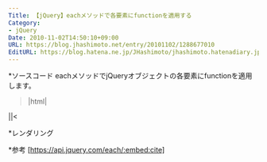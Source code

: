 ```yaml
---
Title: 【jQuery】eachメソッドで各要素にfunctionを適用する
Category:
- jQuery
Date: 2010-11-02T14:50:10+09:00
URL: https://blog.jhashimoto.net/entry/20101102/1288677010
EditURL: https://blog.hatena.ne.jp/JHashimoto/jhashimoto.hatenadiary.jp/atom/entry/12921228815717258655
---
```


*ソースコード
eachメソッドでjQueryオブジェクトの各要素にfunctionを適用します。

>|html|
<body>
<div id="days"></div>
<script type="text/javascript" src="http://ajax.googleapis.com/ajax/libs/jquery/1.4/jquery.js"></script>
<script type="text/javascript">
    (function ($) {
        var days = {Sunday: 0, Monday: 1, Tuesday: 2, Wednesday: 3, Thursday: 4, Friday: 5, Saturday: 6};
        $.each(days, function (key, value) {
            $('#days').append('<li>' + key + ' (' + value + ')</li>');
        });
    })(jQuery);
</script>
</body>
||<

*レンダリング
<body>
<div id="days"></div>
<script type="text/javascript" src="http://ajax.googleapis.com/ajax/libs/jquery/1.4/jquery.js"></script>
<script type="text/javascript">
    (function ($) {
        var days = {Sunday: 0, Monday: 1, Tuesday: 2, Wednesday: 3, Thursday: 4, Friday: 5, Saturday: 6};
        $.each(days, function (key, value) {
            $('#days').append('<li>' + key + ' (' + value + ')</li>');
        });
    })(jQuery);
</script>
</body>

*参考
[https://api.jquery.com/each/:embed:cite]
